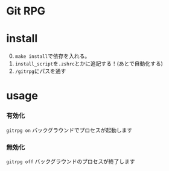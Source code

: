 # Git RPG

# install

0. `make install`で依存を入れる。
0. `install_script`を`.zshrc`とかに追記する！(あとで自動化する)
0. `/gitrpg`にパスを通す

# usage
### 有効化
`gitrpg on`
バックグラウンドでプロセスが起動します
### 無効化
`gitrpg off`
バックグラウンドのプロセスが終了します
